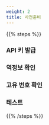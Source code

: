 ```yaml
---
weight: 2
title: 사전준비
---
```


{{% steps %}}

### API 키 발급

### 역정보 확인

### 고유 번호 확인

### 테스트

{{% /steps %}}
